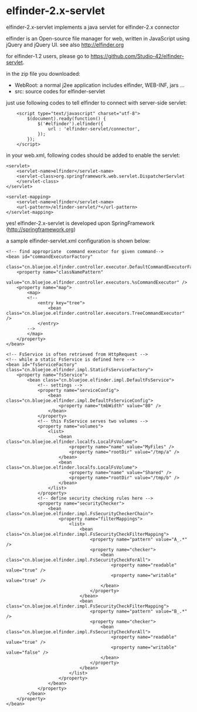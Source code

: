 elfinder-2.x-servlet
====================

elfinder-2.x-servlet implements a java servlet for elfinder-2.x connector

elfinder is an Open-source file manager for web, written in JavaScript using jQuery and jQuery UI.
see also http://elfinder.org

for elfinder-1.2 users, please go to https://github.com/Studio-42/elfinder-servlet.

in the zip file you downloaded:

* WebRoot: a normal j2ee application includes elfinder, WEB-INF, jars ...
* src: source codes for elfinder-servlet

just use following codes to tell elfinder to connect with server-side servlet:

		<script type="text/javascript" charset="utf-8">
			$(document).ready(function() {
				$('#elfinder').elfinder({
					url : 'elfinder-servlet/connector',
				});
			});
		</script>

in your web.xml, following codes should be added to enable the servlet:

	<servlet>
		<servlet-name>elfinder</servlet-name>
		<servlet-class>org.springframework.web.servlet.DispatcherServlet
		</servlet-class>
	</servlet>

	<servlet-mapping>
		<servlet-name>elfinder</servlet-name>
		<url-pattern>/elfinder-servlet/*</url-pattern>
	</servlet-mapping>

yes! elfinder-2.x-servlet is developed upon SpringFramework (http://springframework.org)

a sample elfinder-servlet.xml configuration is shown below:

	<!-- find appropriate  command executor for given command-->
	<bean id="commandExecutorFactory"
		class="cn.bluejoe.elfinder.controller.executor.DefaultCommandExecutorFactory">
		<property name="classNamePattern"
			value="cn.bluejoe.elfinder.controller.executors.%sCommandExecutor" />
		<property name="map">
			<map>
			<!-- 
				<entry key="tree">
					<bean class="cn.bluejoe.elfinder.controller.executors.TreeCommandExecutor" />
				</entry>
			-->
			</map>
		</property>
	</bean>

	<!-- FsService is often retrieved from HttpRequest -->
	<!-- while a static FsService is defined here -->
	<bean id="fsServiceFactory" class="cn.bluejoe.elfinder.impl.StaticFsServiceFactory">
		<property name="fsService">
			<bean class="cn.bluejoe.elfinder.impl.DefaultFsService">
				<!-- settings -->
				<property name="serviceConfig">
					<bean class="cn.bluejoe.elfinder.impl.DefaultFsServiceConfig">
						<property name="tmbWidth" value="80" />
					</bean>
				</property>
				<!-- this FsService serves two volumes -->
				<property name="volumes">
					<list>
						<bean class="cn.bluejoe.elfinder.localfs.LocalFsVolume">
							<property name="name" value="MyFiles" />
							<property name="rootDir" value="/tmp/a" />
						</bean>
						<bean class="cn.bluejoe.elfinder.localfs.LocalFsVolume">
							<property name="name" value="Shared" />
							<property name="rootDir" value="/tmp/b" />
						</bean>
					</list>
				</property>
				<!-- define security checking rules here -->
				<property name="securityChecker">
					<bean class="cn.bluejoe.elfinder.impl.FsSecurityCheckerChain">
						<property name="filterMappings">
							<list>
								<bean class="cn.bluejoe.elfinder.impl.FsSecurityCheckFilterMapping">
									<property name="pattern" value="A_.*" />
									<property name="checker">
										<bean class="cn.bluejoe.elfinder.impl.FsSecurityCheckForAll">
											<property name="readable" value="true" />
											<property name="writable" value="true" />
										</bean>
									</property>
								</bean>
								<bean class="cn.bluejoe.elfinder.impl.FsSecurityCheckFilterMapping">
									<property name="pattern" value="B_.*" />
									<property name="checker">
										<bean class="cn.bluejoe.elfinder.impl.FsSecurityCheckForAll">
											<property name="readable" value="true" />
											<property name="writable" value="false" />
										</bean>
									</property>
								</bean>
							</list>
						</property>
					</bean>
				</property>
			</bean>
		</property>
	</bean>
